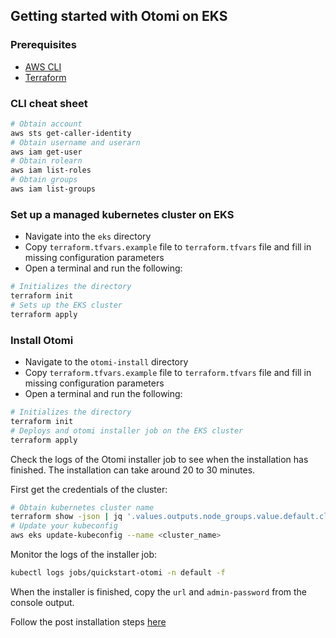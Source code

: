 ## Getting started with Otomi on EKS

### Prerequisites

- [AWS CLI](https://aws.amazon.com/cli/)
- [Terraform](https://cloud.google.com/sdk/docs/install)

### CLI cheat sheet

```bash
# Obtain account
aws sts get-caller-identity
# Obtain username and userarn
aws iam get-user
# Obtain rolearn
aws iam list-roles
# Obtain groups
aws iam list-groups
```

### Set up a managed kubernetes cluster on EKS

- Navigate into the `eks` directory
- Copy `terraform.tfvars.example` file to `terraform.tfvars` file and fill in missing configuration parameters
- Open a terminal and run the following:

```bash
# Initializes the directory
terraform init
# Sets up the EKS cluster
terraform apply
```

### Install Otomi

- Navigate to the `otomi-install` directory
- Copy `terraform.tfvars.example` file to `terraform.tfvars` file and fill in missing configuration parameters
- Open a terminal and run the following:

```bash
# Initializes the directory
terraform init
# Deploys and otomi installer job on the EKS cluster
terraform apply
```

Check the logs of the Otomi installer job to see when the installation has finished. The installation can take around 20 to 30 minutes.

First get the credentials of the cluster:

```bash
# Obtain kubernetes cluster name 
terraform show -json | jq '.values.outputs.node_groups.value.default.cluster_name' -r
# Update your kubeconfig
aws eks update-kubeconfig --name <cluster_name>
```

Monitor the logs of the installer job:

```bash
kubectl logs jobs/quickstart-otomi -n default -f
```

When the installer is finished, copy the `url` and `admin-password` from the console output.

Follow the post installation steps [here](https://otomi.io/docs/installation/post-install)
